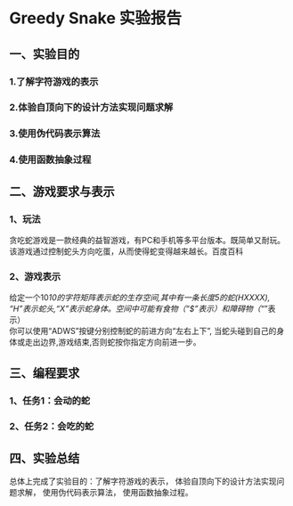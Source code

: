 # Greedy Snake 实验报告  
## 一、实验目的
### 1.了解字符游戏的表示
### 2.体验自顶向下的设计方法实现问题求解
### 3.使用伪代码表示算法
### 4.使用函数抽象过程  
## 二、游戏要求与表示
###  1、玩法
贪吃蛇游戏是一款经典的益智游戏，有PC和手机等多平台版本。既简单又耐玩。该游戏通过控制蛇头方向吃蛋，从而使得蛇变得越来越长。百度百科  
### 2、游戏表示
给定一个10*10的字符矩阵表示蛇的生存空间,其中有一条长度5的蛇(HXXXX), “H”表示蛇头,“X”表示蛇身体。空间中可能有食物（“$”表示）和障碍物（“*”表示）  
你可以使用“ADWS”按键分别控制蛇的前进方向“左右上下”, 当蛇头碰到自己的身体或走出边界,游戏结束,否则蛇按你指定方向前进一步。  
## 三、编程要求
### 1、任务1：会动的蛇     
 




###   2、任务2：会吃的蛇  



## 四、实验总结  
总体上完成了实验目的：了解字符游戏的表示，
体验自顶向下的设计方法实现问题求解，
使用伪代码表示算法，
使用函数抽象过程。